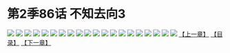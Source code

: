 # 第2季86话 不知去向3
![](https://s2.baozimh.com/scomic/sanyanxiaotianlu-samanhua/0/539-ahce/1.jpg)
![](https://s2.baozimh.com/scomic/sanyanxiaotianlu-samanhua/0/539-ahce/2.jpg)
![](https://s2.baozimh.com/scomic/sanyanxiaotianlu-samanhua/0/539-ahce/3.jpg)
![](https://s2.baozimh.com/scomic/sanyanxiaotianlu-samanhua/0/539-ahce/4.jpg)
![](https://s2.baozimh.com/scomic/sanyanxiaotianlu-samanhua/0/539-ahce/5.jpg)
![](https://s2.baozimh.com/scomic/sanyanxiaotianlu-samanhua/0/539-ahce/6.jpg)
![](https://s2.baozimh.com/scomic/sanyanxiaotianlu-samanhua/0/539-ahce/7.jpg)
![](https://s2.baozimh.com/scomic/sanyanxiaotianlu-samanhua/0/539-ahce/8.jpg)
![](https://s2.baozimh.com/scomic/sanyanxiaotianlu-samanhua/0/539-ahce/9.jpg)
![](https://s2.baozimh.com/scomic/sanyanxiaotianlu-samanhua/0/539-ahce/10.jpg)
![](https://s2.baozimh.com/scomic/sanyanxiaotianlu-samanhua/0/539-ahce/11.jpg)
![](https://s2.baozimh.com/scomic/sanyanxiaotianlu-samanhua/0/539-ahce/12.jpg)
![](https://s2.baozimh.com/scomic/sanyanxiaotianlu-samanhua/0/539-ahce/13.jpg)
![](https://s2.baozimh.com/scomic/sanyanxiaotianlu-samanhua/0/539-ahce/14.jpg)
![](https://s2.baozimh.com/scomic/sanyanxiaotianlu-samanhua/0/539-ahce/15.jpg)
![](https://s2.baozimh.com/scomic/sanyanxiaotianlu-samanhua/0/539-ahce/16.jpg)
![](https://s2.baozimh.com/scomic/sanyanxiaotianlu-samanhua/0/539-ahce/17.jpg)
![](https://s2.baozimh.com/scomic/sanyanxiaotianlu-samanhua/0/539-ahce/18.jpg)
![](https://s2.baozimh.com/scomic/sanyanxiaotianlu-samanhua/0/539-ahce/19.jpg)
![](https://s2.baozimh.com/scomic/sanyanxiaotianlu-samanhua/0/539-ahce/20.jpg)
[【上一章】](./539.md)
[【目录】](./README.md)
[【下一章】](./541.md)
